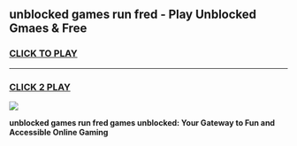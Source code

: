 
## unblocked games run fred - Play Unblocked Gmaes & Free
<h3>
<a href="https://news.freeplayer.one?title=unblocked_games_run_fred&ref=16F">CLICK TO PLAY</a></h3>
<hr>

<h3>
<a href="https://news.freeplayer.one?title=unblocked_games_run_fred&ref=16F">CLICK 2 PLAY</a>
  
</h3>

<a href="https://news.freeplayer.one?title=unblocked_games_run_fred&ref=16F/"><img src="https://clearcache.store/games.png"></a>


**unblocked games run fred games unblocked: Your Gateway to Fun and Accessible Online Gaming**
